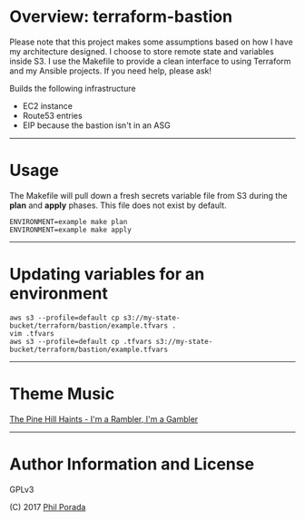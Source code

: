 # Overview: terraform-bastion

Please note that this project makes some assumptions based on how I have my architecture designed. I choose to store remote state and variables inside S3. I use the Makefile to provide a clean interface to using Terraform and my Ansible projects. If you need help, please ask!

Builds the following infrastructure

* EC2 instance
* Route53 entries
* EIP because the bastion isn't in an ASG

- - - -
# Usage
The Makefile will pull down a fresh secrets variable file from S3 during the **plan** and **apply** phases. This file does not exist by default.

    ENVIRONMENT=example make plan
    ENVIRONMENT=example make apply

- - - -
# Updating variables for an environment

    aws s3 --profile=default cp s3://my-state-bucket/terraform/bastion/example.tfvars .
    vim .tfvars
    aws s3 --profile=default cp .tfvars s3://my-state-bucket/terraform/bastion/example.tfvars

- - - -
# Theme Music
[The Pine Hill Haints - I'm a Rambler, I'm a Gambler](https://www.youtube.com/watch?v=JMLJv7vptyA)

- - - -
# Author Information and License
GPLv3

(C) 2017 [Phil Porada](https://philporada.com)
